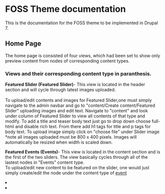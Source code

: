 <h1>FOSS Theme documentation</h1>
This is the documentation for the FOSS theme to be implemented in Drupal 7.<br />

<h2>Home Page</h2>
The home page is consisted of four views, which had been set to show only preview content from nodes of corresponding content types.

<h3>Views and their corresponding content type in paranthesis.</h3>
<strong>Featured Slider (Featured Slider)</strong>- This view is located in the header section
and will cycle through latest images uploaded. <br /><br /> To upload/edit contents and images for Featured 
Slider,one must simply navigate to  the admin navbar and go to "content/Create content/Featured Slider"
uploading images and edit text. Navigate to "content" and look under column of Featured Slider to view 
all contents of that type and modify.  To add a title and teaser body text just go to drop down choose
full-html and disable rich text. From there add h1 tags for title and p tags for body text. To upload
image simply click on "choose file" under Slider image *note all images uploaded must be 800 x 400 pixels.
Images will automatically be resized when width is scaled down.

<strong>Featured Events (Events)</strong>- This view is located in the content section and is the first of the two sliders. The view basically cycles through all of the lastest nodes in "Events" content type.<br /> To upload/edit new content to be featured on the slider, one would just simply create/edit the node under the content type of  <a href="#Event">event</a>  </li>
		<li></li>
		<li></li>
	</ul>
